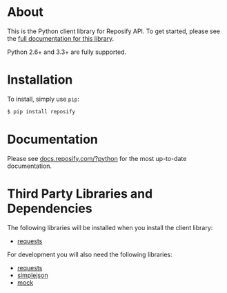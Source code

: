 # About
This is the Python client library for Reposify API. To get started, please see the [full documentation for this library](https://docs.reposify.com/?python).

Python 2.6+ and 3.3+ are fully supported.

# Installation
To install, simply use `pip`:

```bash
$ pip install reposify
```
# Documentation
Please see [docs.reposify.com/?python](https://docs.reposify.com/?python) for the most up-to-date documentation.

# Third Party Libraries and Dependencies
The following libraries will be installed when you install the client library:
* [requests](https://github.com/kennethreitz/requests)

For development you will also need the following libraries:
* [requests](https://github.com/kennethreitz/requests)
* [simplejson](https://github.com/simplejson/simplejson)
* [mock](https://github.com/testing-cabal/mock)
